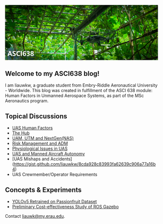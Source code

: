 <img src="./assets/splash1.png" />

## Welcome to my ASCI638 blog!
I am liauwkw, a graduate student from Embry-Riddle Aeronautical University - Worldwide. This blog was created in fulfillment of the ASCI 638 module: Human Factors in Unmanned Aerospace Systems, as part of the MSc Aeronautics program.

## Topical Discussions
* [UAS Human Factors](https://gist.github.com/liauwkw/4a08f0cf2f38131d6f173b83ea768bcb)
* [The Hub](https://gist.github.com/liauwkw/975049a6d9407bf01539f1506d2d50f8)
* [UAM, UTM and NextGen(NAS)](https://gist.github.com/liauwkw/a968d15635cf9cf4b468189dcc79a4e3)
* [Risk Management and ADM](https://gist.github.com/liauwkw/65fe101a7f9d047b80a19df61ce1107b)
* [Physiological Issues in UAS](https://gist.github.com/liauwkw/b96ba5abaf6c9827da252c4f2e0263d1)
* [UAS and Manned Aircraft Autonomy](https://gist.github.com/liauwkw/c58a6a421a252060d709b9ad2eda5564)
* [UAS Mishaps and Accidents] (https://gist.github.com/liauwkw/8cda928c83993fa62639c906a77a16b4)
* UAS Crewmember/Operator Requirements

## Concepts & Experiments
* [YOLOv5 Retrained on Passionfruit Dataset](https://github.com/liauwkw/pfruit)
* [Preliminary Cost-effectiveness Study of ROS Gazebo](https://github.com/liauwkw/ASCI638/blob/main/Gazebo.md)

Contact liauwk@my.erau.edu.
